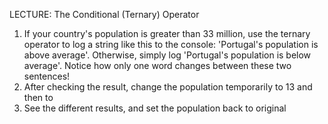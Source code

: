 LECTURE: The Conditional (Ternary) Operator
1. If your country's population is greater than 33 million, use the ternary operator 
to log a string like this to the console: 'Portugal's population is above average'. 
Otherwise, simply log 'Portugal's population is below average'. Notice how only
one word changes between these two sentences!
2. After checking the result, change the population temporarily to 13 and then to 
130. See the different results, and set the population back to original

